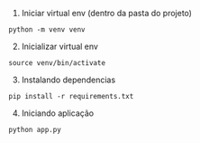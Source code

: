 1. Iniciar virtual env (dentro da pasta do projeto)

```
python -m venv venv
```

2. Inicializar virtual env 

```
source venv/bin/activate
```

3. Instalando dependencias

```
pip install -r requirements.txt
```

4. Iniciando aplicação

```
python app.py
```
